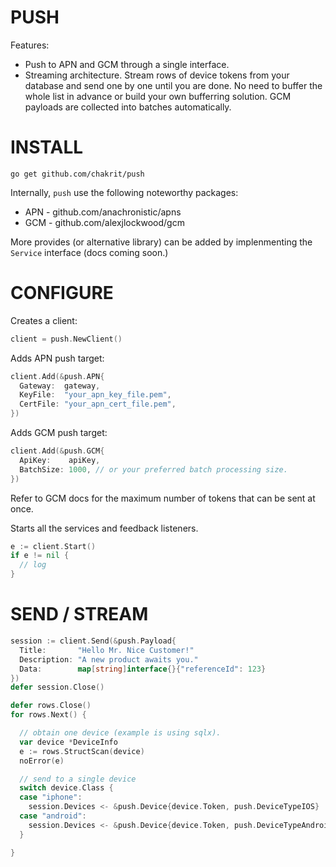# PUSH

Features:

* Push to APN and GCM through a single interface.
* Streaming architecture. Stream rows of device tokens from your database and send one by
  one until you are done. No need to buffer the whole list in advance or build your own
  bufferring solution. GCM payloads are collected into batches automatically.

# INSTALL

```
go get github.com/chakrit/push
```

Internally, `push` use the following noteworthy packages:

* APN - github.com/anachronistic/apns
* GCM - github.com/alexjlockwood/gcm

More provides (or alternative library) can be added by implenmenting the `Service`
interface (docs coming soon.)

# CONFIGURE

Creates a client:

```go
client = push.NewClient()
```

Adds APN push target:

```go
client.Add(&push.APN{
  Gateway:  gateway,
  KeyFile:  "your_apn_key_file.pem",
  CertFile: "your_apn_cert_file.pem",
})
```

Adds GCM push target:

```go
client.Add(&push.GCM{
  ApiKey:    apiKey,
  BatchSize: 1000, // or your preferred batch processing size.
})
```

Refer to GCM docs for the maximum number of tokens that can be sent at once.

Starts all the services and feedback listeners.

```go
e := client.Start()
if e != nil {
  // log
}
```

# SEND / STREAM

```go
session := client.Send(&push.Payload{
  Title:       "Hello Mr. Nice Customer!"
  Description: "A new product awaits you."
  Data:        map[string]interface{}{"referenceId": 123}
})
defer session.Close()

defer rows.Close()
for rows.Next() {

  // obtain one device (example is using sqlx).
  var device *DeviceInfo
  e := rows.StructScan(device)
  noError(e)

  // send to a single device
  switch device.Class {
  case "iphone":
    session.Devices <- &push.Device{device.Token, push.DeviceTypeIOS}
  case "android":
    session.Devices <- &push.Device{device.Token, push.DeviceTypeAndroid}
  }

}
```



